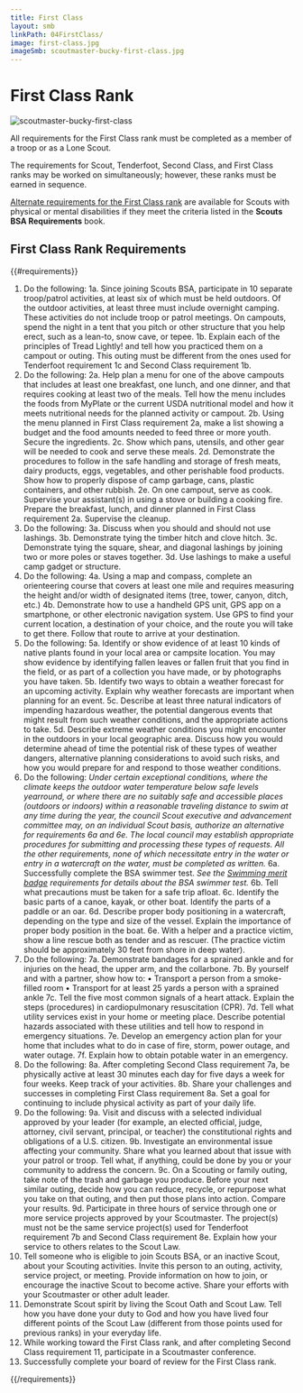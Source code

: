 ```yaml
---
title: First Class
layout: smb
linkPath: 04FirstClass/
image: first-class.jpg
imageSmb: scoutmaster-bucky-first-class.jpg
---
```


# First Class Rank

<div class="D(f) Fxd(c)--s">

<div class="Ta(c) Pt(1em)--s">

![scoutmaster-bucky-first-class]({{imageSmb}})</div>

<div>

All requirements for the First Class rank must be completed as a member of a troop or as a Lone Scout.

The requirements for Scout, Tenderfoot, Second Class, and First Class ranks may be worked on simultaneously; however, these ranks must be earned in sequence.

[Alternate requirements for the First Class rank](Alternate-Requirements/) are available for Scouts with physical or mental disabilities if they meet the criteria listed in the **Scouts BSA Requirements** book.

</div></div>

## First Class Rank Requirements

{{#requirements}}
1. Do the following:
    1a. Since joining Scouts BSA, participate in 10 separate troop/patrol activities, at least six of which must be held outdoors. Of the outdoor activities, at least three must include overnight camping. These activities do not include troop or patrol meetings. On campouts, spend the night in a tent that you pitch or other structure that you help erect, such as a lean-to, snow cave, or tepee.
    1b. Explain each of the principles of Tread Lightly! and tell how you practiced them on a campout or outing. This outing must be different from the ones used for Tenderfoot requirement 1c and Second Class requirement 1b.
2. Do the following:
    2a. Help plan a menu for one of the above campouts that includes at least one breakfast, one lunch, and one dinner, and that requires cooking at least two of the meals. Tell how the menu includes the foods from MyPlate or the current USDA nutritional model and how it meets nutritional needs for the planned activity or campout.
    2b. Using the menu planned in First Class requirement 2a, make a list showing a budget and the food amounts needed to feed three or more youth. Secure the ingredients.
    2c. Show which pans, utensils, and other gear will be needed to cook and serve these meals.
    2d. Demonstrate the procedures to follow in the safe handling and storage of fresh meats, dairy products, eggs, vegetables, and other perishable food products. Show how to properly dispose of camp garbage, cans, plastic containers, and other rubbish.
    2e. On one campout, serve as cook. Supervise your assistant(s) in using a stove or building a cooking fire. Prepare the breakfast, lunch, and dinner planned in First Class requirement 2a. Supervise the cleanup.
3. Do the following:
    3a. Discuss when you should and should not use lashings.
    3b. Demonstrate tying the timber hitch and clove hitch.
    3c. Demonstrate tying the square, shear, and diagonal lashings by joining two or more poles or staves together.
    3d. Use lashings to make a useful camp gadget or structure.
4. Do the following:
    4a. Using a map and compass, complete an orienteering course that covers at least one mile and requires measuring the height and/or width of designated items (tree, tower, canyon, ditch, etc.)
    4b. Demonstrate how to use a handheld GPS unit, GPS app on a smartphone, or other electronic navigation system. Use GPS to find your current location, a destination of your choice, and the route you will take to get there. Follow that route to arrive at your destination.
5. Do the following:
    5a.  Identify or show evidence of at least 10 kinds of native plants found in your local area or campsite location. You may show evidence by identifying fallen leaves or fallen fruit that you find in the field, or as part of a collection you have made, or by photographs you have taken.
    5b. Identify two ways to obtain a weather forecast for an upcoming activity. Explain why weather forecasts are important when planning for an event.
    5c. Describe at least three natural indicators of impending hazardous weather, the potential dangerous events that might result from such weather conditions, and the appropriate actions to take.
    5d.  Describe extreme weather conditions you might encounter in the outdoors in your local geographic area. Discuss how you would determine ahead of time the potential risk of these types of weather dangers, alternative planning considerations to avoid such risks, and how you would prepare for and respond to those weather conditions.
6. Do the following:
    *Under certain exceptional conditions, where the climate keeps the outdoor water temperature below safe levels yearround, or where there are no suitably safe and accessible places (outdoors or indoors) within a reasonable traveling distance to swim at any time during the year, the council Scout executive and advancement committee may, on an individual Scout basis, authorize an alternative for requirements 6a and 6e. The local council may establish appropriate procedures for submitting and processing these types of requests. All the other requirements, none of which necessitate entry in the water or entry in a watercraft on the water, must be completed as written.*
    6a. Successfully complete the BSA swimmer test. *See the [Swimming merit badge](../../merit-badges/swimming/) requirements for details about the BSA swimmer test.*
    6b. Tell what precautions must be taken for a safe trip afloat.
    6c. Identify the basic parts of a canoe, kayak, or other boat. Identify the parts of a paddle or an oar.
    6d. Describe proper body positioning in a watercraft, depending on the type and size of the vessel. Explain the importance of proper body position in the boat.
    6e. With a helper and a practice victim, show a line rescue both as tender and as rescuer. (The practice victim should be approximately 30 feet from shore in deep water).
7. Do the following:
    7a. Demonstrate bandages for a sprained ankle and for injuries on the head, the upper arm, and the collarbone.
    7b. By yourself and with a partner, show how to:
        • Transport a person from a smoke-filled room
        • Transport for at least 25 yards a person with a sprained ankle
    7c. Tell the five most common signals of a heart attack. Explain the steps (procedures) in cardiopulmonary resuscitation (CPR).
    7d. Tell what utility services exist in your home or meeting place. Describe potential hazards associated with these utilities and tell how to respond in emergency situations.
    7e. Develop an emergency action plan for your home that includes what to do in case of fire, storm, power outage, and water outage.
    7f. Explain how to obtain potable water in an emergency.
8. Do the following:
    8a. After completing Second Class requirement 7a, be physically active at least 30 minutes each day for five days a week for four weeks. Keep track of your activities.
    8b. Share your challenges and successes in completing First Class requirement 8a. Set a goal for continuing to include physical activity as part of your daily life.
9. Do the following:
    9a. Visit and discuss with a selected individual approved by your leader (for example, an elected official, judge, attorney, civil servant, principal, or teacher) the constitutional rights and obligations of a U.S. citizen.
    9b. Investigate an environmental issue affecting your community. Share what you learned about that issue with your patrol or troop. Tell what, if anything, could be done by you or your community to address the concern.
    9c. On a Scouting or family outing, take note of the trash and garbage you produce. Before your next similar outing, decide how you can reduce, recycle, or repurpose what you take on that outing, and then put those plans into action. Compare your results.
    9d. Participate in three hours of service through one or more service projects approved by your Scoutmaster. The project(s) must not be the same service project(s) used for Tenderfoot requirement 7b and Second Class requirement 8e. Explain how your service to others relates to the Scout Law.
10. Tell someone who is eligible to join Scouts BSA, or an inactive Scout, about your Scouting activities. Invite this person to an outing, activity, service project, or meeting. Provide information on how to join, or encourage the inactive Scout to become active. Share your efforts with your Scoutmaster or other adult leader.
11. Demonstrate Scout spirit by living the Scout Oath and Scout Law. Tell how you have done your duty to God and how you have lived four different points of the Scout Law (different from those points used for previous ranks) in your everyday life.
12. While working toward the First Class rank, and after completing Second Class requirement 11, participate in a Scoutmaster conference.
13. Successfully complete your board of review for the First Class rank.

{{/requirements}}
